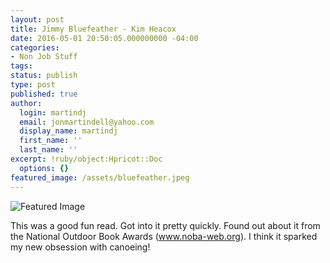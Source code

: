 ```yaml
---
layout: post
title: Jimmy Bluefeather - Kim Heacox
date: 2016-05-01 20:50:05.000000000 -04:00
categories:
- Non Job Stuff
tags:
status: publish
type: post
published: true
author:
  login: martindj
  email: jonmartindell@yahoo.com
  display_name: martindj
  first_name: ''
  last_name: ''
excerpt: !ruby/object:Hpricot::Doc
  options: {}
featured_image: /assets/bluefeather.jpeg
---
```

![Featured Image]({{page.featured_image}})

This was a good fun read. Got into it pretty quickly. Found out about it from the National Outdoor Book Awards (www.noba-web.org). I think it sparked my new obsession with canoeing!

